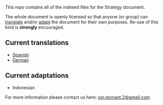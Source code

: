 This repo contains all of the indexed files for the Strategy document.

The whole document is openly licensed so that anyone (or group) can [translate](https://github.com/Open-Scholarship-Strategy/indexed/tree/master/translations) and/or [adapt](https://github.com/Open-Scholarship-Strategy/indexed/tree/master/adaptations) the document for their own purposes. Re-use of this kind is **strongly** encouraged.

## Current translations

* [Spanish](https://github.com/Open-Scholarship-Strategy/indexed/blob/master/translations/spanish/index_es.md)
* [German](https://github.com/Open-Scholarship-Strategy/indexed/blob/master/translations/german/index_de.md)

## Current adaptations

* Indonesian

For more information please contact us here: [jon.tennant.2@gmail.com](mailto:jon.tennant.2@gmail.com)
